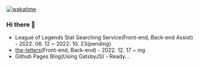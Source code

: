 [![wakatime](https://wakatime.com/badge/user/f8db2073-2886-4163-b659-ea3b1fab998a.svg)](https://wakatime.com/@f8db2073-2886-4163-b659-ea3b1fab998a)

### Hi there 👋
* League of Legends Stat Searching Service(Front-end, Back-end Assist) - 2022. 06. 12 ~ 2022. 10. 23(pending)
* [the-letters](https://github.com/monegit/the-letters)(Front-end, Back-end) - 2022. 12. 17 ~ ing
* Github Pages Blog(Using GatsbyJS) - Ready...
